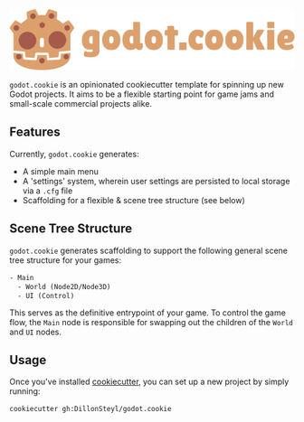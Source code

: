 <p align="center">
  <img src="docs/logo_transparent_bg.png" width="600">
</p>

`godot.cookie` is an opinionated cookiecutter template for spinning up new Godot projects. It aims to be a flexible starting point for game jams and small-scale commercial projects alike.

## Features
Currently, `godot.cookie` generates:
- A simple main menu
- A 'settings' system, wherein user settings are persisted to local storage via a `.cfg` file
- Scaffolding for a flexible & scene tree structure (see below)

## Scene Tree Structure
`godot.cookie` generates scaffolding to support the following general scene tree structure for your games:
```
- Main
  - World (Node2D/Node3D)
  - UI (Control)
```
This serves as the definitive entrypoint of your game. To control the game flow, the `Main` node is responsible for swapping out the children of the `World` and `UI` nodes.

## Usage
Once you've installed [cookiecutter](https://github.com/cookiecutter/cookiecutter), you can set up a new project by simply running:
```sh
cookiecutter gh:DillonSteyl/godot.cookie
```
